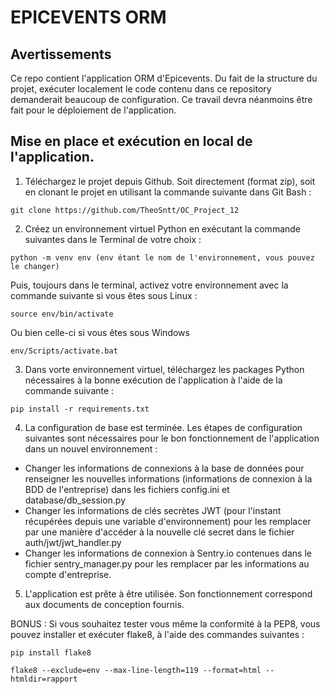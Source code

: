 
# EPICEVENTS ORM


## Avertissements

Ce repo contient l'application ORM d'Epicevents.
Du fait de la structure du projet, exécuter localement le code contenu dans ce repository demanderait beaucoup de configuration.
Ce travail devra néanmoins être fait pour le déploiement de l'application.

## Mise en place et exécution en local de l'application.

1. Téléchargez le projet depuis Github. Soit directement (format zip), soit en clonant le projet en utilisant la commande suivante dans Git Bash :  
```
git clone https://github.com/TheoSntt/OC_Project_12
```
2. Créez un environnement virtuel Python en exécutant la commande suivantes dans le Terminal de votre choix :
```
python -m venv env (env étant le nom de l'environnement, vous pouvez le changer)
```
Puis, toujours dans le terminal, activez votre environnement avec la commande suivante si vous êtes sous Linux :
```
source env/bin/activate
```
Ou bien celle-ci si vous êtes sous Windows
```
env/Scripts/activate.bat
```
3. Dans vorte environnement virtuel, téléchargez les packages Python nécessaires à la bonne exécution de l'application à l'aide de la commande suivante :
```
pip install -r requirements.txt
```
4. La configuration de base est terminée. Les étapes de configuration suivantes sont nécessaires pour le bon fonctionnement de l'application dans un nouvel environnement :

- Changer les informations de connexions à la base de données pour renseigner les nouvelles informations (informations de connexion à la BDD de l'entreprise) dans les fichiers config.ini et database/db_session.py
- Changer les informations de clés secrètes JWT (pour l'instant récupérées depuis une variable d'environnement) pour les remplacer par une manière d'accéder à la nouvelle clé secret dans le fichier auth/jwt/jwt_handler.py
- Changer les informations de connexion à Sentry.io contenues dans le fichier sentry_manager.py pour les remplacer par les informations au compte d'entreprise.

5. L'application est prête à être utilisée. Son fonctionnement correspond aux documents de conception fournis.
 
 
BONUS : Si vous souhaitez tester vous même la conformité à la PEP8, vous pouvez installer et exécuter flake8, à l'aide des commandes suivantes :
```		
pip install flake8
```
```		
flake8 --exclude=env --max-line-length=119 --format=html --htmldir=rapport
```
